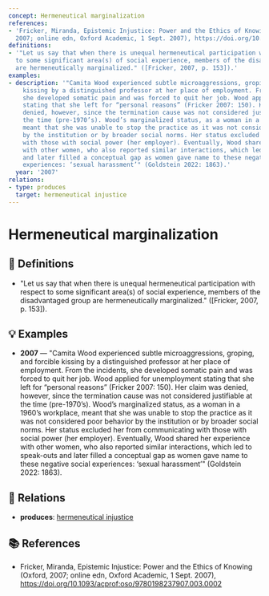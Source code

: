```yaml
---
concept: Hermeneutical marginalization
references:
- 'Fricker, Miranda, Epistemic Injustice: Power and the Ethics of Knowing (Oxford,
  2007; online edn, Oxford Academic, 1 Sept. 2007), https://doi.org/10.1093/acprof:oso/9780198237907.003.0002'
definitions:
- '"Let us say that when there is unequal hermeneutical participation with respect
  to some significant area(s) of social experience, members of the disadvantaged group
  are hermeneutically marginalized." ([Fricker, 2007, p. 153]).'
examples:
- description: '"Camita Wood experienced subtle microaggressions, groping, and forcible
    kissing by a distinguished professor at her place of employment. From the incidents,
    she developed somatic pain and was forced to quit her job. Wood applied for unemployment
    stating that she left for “personal reasons” (Fricker 2007: 150). Her claim was
    denied, however, since the termination cause was not considered justifiable at
    the time (pre-1970’s). Wood’s marginalized status, as a woman in a 1960’s workplace,
    meant that she was unable to stop the practice as it was not considered poor behavior
    by the institution or by broader social norms. Her status excluded her from communicating
    with those with social power (her employer). Eventually, Wood shared her experience
    with other women, who also reported similar interactions, which led to speak-outs
    and later filled a conceptual gap as women gave name to these negative social
    experiences: ‘sexual harassment’" (Goldstein 2022: 1863).'
  year: '2007'
relations:
- type: produces
  target: hermeneutical injustice
---
```


# Hermeneutical marginalization

## 📖 Definitions

- "Let us say that when there is unequal hermeneutical participation with respect to some significant area(s) of social experience, members of the disadvantaged group are hermeneutically marginalized." ([Fricker, 2007, p. 153]).

## 💡 Examples

- **2007** — "Camita Wood experienced subtle microaggressions, groping, and forcible kissing by a distinguished professor at her place of employment. From the incidents, she developed somatic pain and was forced to quit her job. Wood applied for unemployment stating that she left for “personal reasons” (Fricker 2007: 150). Her claim was denied, however, since the termination cause was not considered justifiable at the time (pre-1970’s). Wood’s marginalized status, as a woman in a 1960’s workplace, meant that she was unable to stop the practice as it was not considered poor behavior by the institution or by broader social norms. Her status excluded her from communicating with those with social power (her employer). Eventually, Wood shared her experience with other women, who also reported similar interactions, which led to speak-outs and later filled a conceptual gap as women gave name to these negative social experiences: ‘sexual harassment’" (Goldstein 2022: 1863).

## 🔗 Relations

- **produces**: [hermeneutical injustice](./hermeneutical-injustice.md)

## 📚 References

- Fricker, Miranda, Epistemic Injustice: Power and the Ethics of Knowing (Oxford, 2007; online edn, Oxford Academic, 1 Sept. 2007), https://doi.org/10.1093/acprof:oso/9780198237907.003.0002
